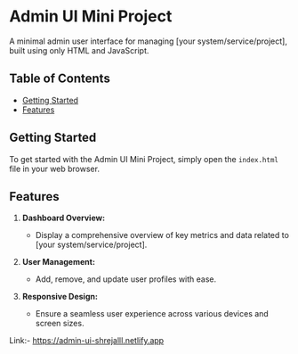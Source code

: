 # Admin UI Mini Project

A minimal admin user interface for managing [your system/service/project], built using only HTML and JavaScript.

## Table of Contents

- [Getting Started](#getting-started)
- [Features](#features)

## Getting Started

To get started with the Admin UI Mini Project, simply open the `index.html` file in your web browser.

## Features

1. **Dashboard Overview:**
   - Display a comprehensive overview of key metrics and data related to [your system/service/project].

2. **User Management:**
   - Add, remove, and update user profiles with ease.
     
3. **Responsive Design:**
   - Ensure a seamless user experience across various devices and screen sizes.
  
Link:- https://admin-ui-shrejalll.netlify.app


